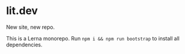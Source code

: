 # lit.dev

New site, new repo.

This is a Lerna monorepo. Run `npm i && npm run bootstrap` to install all dependencies.
